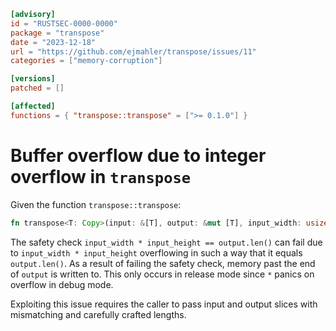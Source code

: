 ```toml
[advisory]
id = "RUSTSEC-0000-0000"
package = "transpose"
date = "2023-12-18"
url = "https://github.com/ejmahler/transpose/issues/11"
categories = ["memory-corruption"]

[versions]
patched = []

[affected]
functions = { "transpose::transpose" = [">= 0.1.0"] }
```

# Buffer overflow due to integer overflow in `transpose`

Given the function `transpose::transpose`:
```rust
fn transpose<T: Copy>(input: &[T], output: &mut [T], input_width: usize, input_height: usize)
```

The safety check `input_width * input_height == output.len()` can fail due to `input_width * input_height` overflowing in such a way that it equals `output.len()`.
As a result of failing the safety check, memory past the end of `output` is written to. This only occurs in release mode since `*` panics on overflow in debug mode.

Exploiting this issue requires the caller to pass input and output slices with mismatching and carefully crafted lengths.
